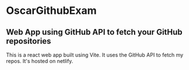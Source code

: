 # OscarGithubExam
## Web App using GitHub API to fetch your GitHub repositories
This is a react web app built using Vite. It uses the GitHub API to fetch my repos.
It's hosted on netlify.
